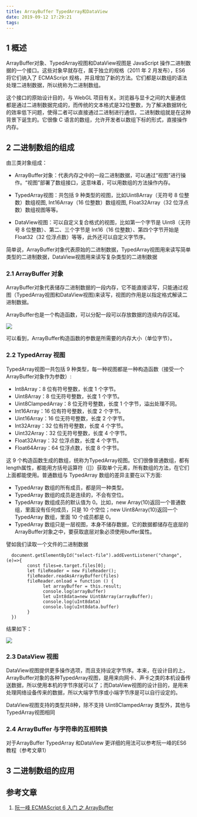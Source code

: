 ```yaml
---
title: ArrayBuffer TypedArray和DataView
date: 2019-09-12 17:29:21
tags:
---
```

## 1 概述
ArrayBuffer对象、TypedArray视图和DataView视图是 JavaScript 操作二进制数据的一个接口。这些对象早就存在，属于独立的规格（2011 年 2 月发布），ES6 将它们纳入了 ECMAScript 规格，并且增加了新的方法。它们都是以数组的语法处理二进制数据，所以统称为二进制数组。

这个接口的原始设计目的，与 WebGL 项目有关。浏览器与显卡之间的大量通信都是通过二进制数据完成的，而传统的文本格式是32位整数，为了解决数据转化的效率低下问题，使得二者可以直接通过二进制进行通信，二进制数组就是在这种背景下诞生的。它很像 C 语言的数组，允许开发者以数组下标的形式，直接操作内存。

<!-- more -->

## 2 二进制数组的组成
由三类对象组成：  

- ArrayBuffer对象：代表内存之中的一段二进制数据，可以通过“视图”进行操作。“视图”部署了数组接口，这意味着，可以用数组的方法操作内存。

- TypedArray视图：共包括 9 种类型的视图，比如Uint8Array（无符号 8 位整数）数组视图, Int16Array（16 位整数）数组视图, Float32Array（32 位浮点数）数组视图等等。

- DataView视图：可以自定义复合格式的视图，比如第一个字节是 Uint8（无符号 8 位整数）、第二、三个字节是 Int16（16 位整数）、第四个字节开始是 Float32（32 位浮点数）等等，此外还可以自定义字节序。

简单说，ArrayBuffer对象代表原始的二进制数据，TypedArray视图用来读写简单类型的二进制数据，DataView视图用来读写复杂类型的二进制数据

### 2.1 ArrayBuffer 对象

ArrayBuffer对象代表储存二进制数据的一段内存，它不能直接读写，只能通过视图（TypedArray视图和DataView视图)来读写，视图的作用是以指定格式解读二进制数据。

ArrayBuffer也是一个构造函数，可以分配一段可以存放数据的连续内存区域。

![](2.png)

可以看到，ArrayBuffer构造函数的参数是所需要的内存大小（单位字节）。

### 2.2 TypedArray 视图

TypedArray视图一共包括 9 种类型，每一种视图都是一种构造函数（接受一个ArrayBuffer对象作为参数）: 

- Int8Array：8 位有符号整数，长度 1 个字节。
- Uint8Array：8 位无符号整数，长度 1 个字节。
- Uint8ClampedArray：8 位无符号整数，长度 1 个字节，溢出处理不同。
- Int16Array：16 位有符号整数，长度 2 个字节。
- Uint16Array：16 位无符号整数，长度 2 个字节。
- Int32Array：32 位有符号整数，长度 4 个字节。
- Uint32Array：32 位无符号整数，长度 4 个字节。
- Float32Array：32 位浮点数，长度 4 个字节。
- Float64Array：64 位浮点数，长度 8 个字节。

这 9 个构造函数生成的数组，统称为TypedArray视图。它们很像普通数组，都有length属性，都能用方括号运算符（[]）获取单个元素，所有数组的方法，在它们上面都能使用。普通数组与 TypedArray 数组的差异主要在以下方面: 

- TypedArray 数组的所有成员，都是同一种类型。
- TypedArray 数组的成员是连续的，不会有空位。
- TypedArray 数组成员的默认值为 0。比如，new Array(10)返回一个普通数组，里面没有任何成员，只是 10 个空位；new Uint8Array(10)返回一个 TypedArray 数组，里面 10 个成员都是 0。
- TypedArray 数组只是一层视图，本身不储存数据，它的数据都储存在底层的ArrayBuffer对象之中，要获取底层对象必须使用buffer属性。

譬如我们读取一个文件的二进制数据

      document.getElementById("select-file").addEventListener("change",(e)=>{
            const files=e.target.files[0];
            let fileReader = new FileReader();
            fileReader.readAsArrayBuffer(files)
            fileReader.onload = function () {
                  let arrayBuffer = this.result;
                  console.log(arrayBuffer)
                  let uInt8data=new Uint8Array(arrayBuffer);
                  console.log(uInt8data)
                  console.log(uInt8data.buffer)
            }
      })

结果如下：

![](1.png)

### 2.3 DataView 视图

DataView视图提供更多操作选项，而且支持设定字节序。本来，在设计目的上，ArrayBuffer对象的各种TypedArray视图，是用来向网卡、声卡之类的本机设备传送数据，所以使用本机的字节序就可以了；而DataView视图的设计目的，是用来处理网络设备传来的数据，所以大端字节序或小端字节序是可以自行设定的。

DataView视图支持的类型共8种，除不支持 Uint8ClampedArray 类型外，其他与TypedArray视图相同

### 2.4 ArrayBuffer 与字符串的互相转换

对于ArrayBuffer TypedArray 和DataView 更详细的用法可以参考阮一峰的ES6教程（参考文章1）

## 3 二进制数组的应用 


## 参考文章
1. [阮一峰 ECMAScript 6 入门 之 ArrayBuffer](http://es6.ruanyifeng.com/#docs/arraybuffer)


